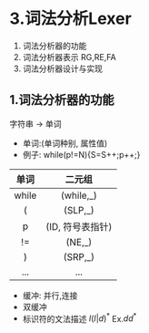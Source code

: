 # 3.词法分析Lexer
1. 词法分析器的功能
2. 词法分析器表示 RG,RE,FA
3. 词法分析器设计与实现

## 1.词法分析器的功能
字符串 $\rightarrow$ 单词
- 单词:(单词种别, 属性值)
- 例子:
while(p!=N){S=S++;p++;}

|单词|二元组|
|:-:|:-:|
|while| (while,_)|
|(|(SLP,_)|
|p|(ID, 符号表指针)|
|!=|(NE,_)|
|)|(SRP,_)|
|...|...|

- 缓冲: 并行,连接
- 双缓冲
- 标识符的文法描述
$I(I|d)^*$
Ex.$dd^*$

